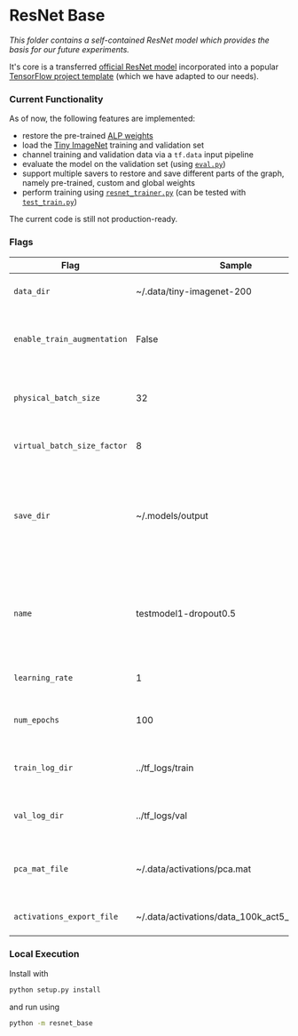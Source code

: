 # ResNet Base
_This folder contains a self-contained ResNet model which provides the basis for our future experiments._

It's core is a transferred
[official ResNet model](https://github.com/tensorflow/tensorflow/blob/master/tensorflow/contrib/slim/python/slim/nets/resnet_v2.py)
incorporated into a popular [TensorFlow project template](https://github.com/MrGemy95/Tensorflow-Project-Template)
(which we have adapted to our needs). 

### Current Functionality
As of now, the following features are implemented:
* restore the pre-trained [ALP weights](https://github.com/tensorflow/models/tree/master/research/adversarial_logit_pairing)
* load the [Tiny ImageNet](https://tiny-imagenet.herokuapp.com/) training and validation set
* channel training and validation data via a `tf.data` input pipeline
* evaluate the model on the validation set (using [`eval.py`](resnet_base/mains/eval.py))
* support multiple savers to restore and save different parts of the graph, namely pre-trained, custom and global weights
* perform training using [`resnet_trainer.py`](resnet_base/trainer/resnet_trainer.py)
(can be tested with [`test_train.py`](resnet_base/mains/test_train.py))

The current code is still not production-ready.


### Flags
| Flag | Sample | Description |
| --- | --- | --- |
| `data_dir` | ~/.data/tiny-imagenet-200 | Path of the Tiny ImageNet dataset folder |
| `enable_train_augmentation` | False | Whether to enable image augmentation for training samples |
| `physical_batch_size` | 32 | Number of samples per batch that is fed through the GPU at once. |
| `virtual_batch_size_factor` | 8 | "Number of batches per weight update." |
| `save_dir` | ~/.models/output | Checkpoint directory of the complete graph's variables. Used both to restore (if available) and to save the model. |
| `name` | testmodel1-dropout0.5 | The name of the model (may contain hyperparameter information), used when saving the model. |
| `learning_rate` | 1 | The learning rate used for training. |
| `num_epochs` | 100 | The number of epochs for which training is performed. |
| `train_log_dir` | ../tf_logs/train | The directory used to save the training summaries. |
| `val_log_dir` | ../tf_logs/val | The directory used to save the validation summaries. |
| `pca_mat_file` | ~/.data/activations/pca.mat | Path to the file (*.mat) where the PCA matrices are being stored. |
| `activations_export_file` | ~/.data/activations/data_100k_act5_block3.mat | File to export the activations to. |


### Local Execution
Install with 
```bash
python setup.py install
```
and run using
```bash
python -m resnet_base
```
